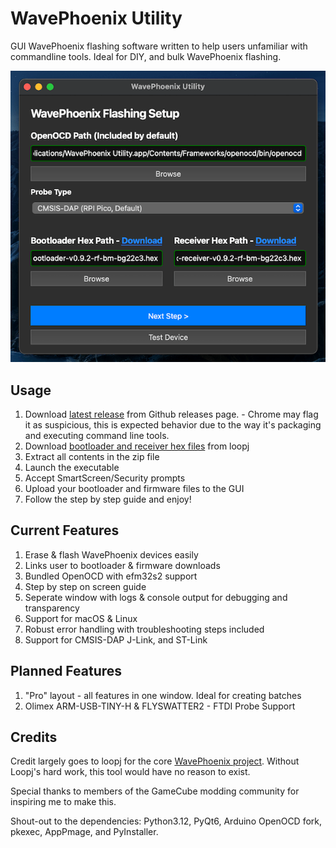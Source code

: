 # WavePhoenix Utility

GUI WavePhoenix flashing software written to help users unfamiliar with commandline tools. Ideal for DIY, and bulk WavePhoenix flashing.

![Step 1 Screenshot](/resources/step1screenshot.png "Step 1 Screenshot")

## Usage
1. Download [latest release](https://github.com/SL9M/wavephoenix-utility/releases/latest)
 from Github releases page. - Chrome may flag it as suspicious, this is expected behavior due to the way it's packaging and executing command line tools.
2. Download [bootloader and receiver hex files](https://github.com/loopj/wavephoenix/releases/latest) from loopj 
3. Extract all contents in the zip file
4. Launch the executable
5. Accept SmartScreen/Security prompts
6. Upload your bootloader and firmware files to the GUI
7. Follow the step by step guide and enjoy!

## Current Features
1. Erase & flash WavePhoenix devices easily
2. Links user to bootloader & firmware downloads
3. Bundled OpenOCD with efm32s2 support
4. Step by step on screen guide
5. Seperate window with logs & console output for debugging and transparency
6. Support for macOS & Linux
7. Robust error handling with troubleshooting steps included
8. Support for CMSIS-DAP J-Link, and ST-Link

## Planned Features
1. "Pro" layout - all features in one window. Ideal for creating batches
2. Olimex ARM-USB-TINY-H & FLYSWATTER2 - FTDI Probe Support

## Credits
Credit largely goes to loopj for the core [WavePhoenix project](https://github.com/loopj/wavephoenix/tree/main/hardware/mini-receiver). Without Loopj's hard work, this tool would have no reason to exist.

Special thanks to members of the GameCube modding community for inspiring me to make this.

Shout-out to the dependencies: Python3.12, PyQt6, Arduino OpenOCD fork, pkexec, AppPmage, and PyInstaller.
